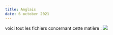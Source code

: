 ```yaml
---
title: Anglais
date: 6 october 2021
---
```

voici tout les fichiers concernant cette matière :
![](0.png)
